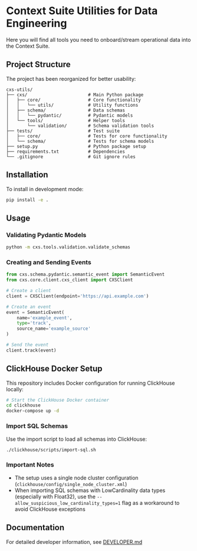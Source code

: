 # Context Suite Utilities for Data Engineering 

Here you will find all tools you need to onboard/stream operational data into the Context Suite.

## Project Structure

The project has been reorganized for better usability:

```
cxs-utils/
├── cxs/                       # Main Python package
│   ├── core/                  # Core functionality
│   │   └── utils/             # Utility functions
│   ├── schema/                # Data schemas
│   │   └── pydantic/          # Pydantic models
│   └── tools/                 # Helper tools
│       └── validation/        # Schema validation tools
├── tests/                     # Test suite
│   ├── core/                  # Tests for core functionality  
│   └── schema/                # Tests for schema models
├── setup.py                   # Python package setup
├── requirements.txt           # Dependencies
└── .gitignore                 # Git ignore rules
```

## Installation

To install in development mode:

```bash
pip install -e .
```

## Usage

### Validating Pydantic Models

```bash
python -m cxs.tools.validation.validate_schemas
```

### Creating and Sending Events

```python
from cxs.schema.pydantic.semantic_event import SemanticEvent
from cxs.core.client.cxs_client import CXSClient

# Create a client
client = CXSClient(endpoint='https://api.example.com')

# Create an event
event = SemanticEvent(
    name='example_event',
    type='track',
    source_name='example_source'
)

# Send the event
client.track(event)
```

## ClickHouse Docker Setup

This repository includes Docker configuration for running ClickHouse locally:

```bash
# Start the ClickHouse Docker container
cd clickhouse
docker-compose up -d
```

### Import SQL Schemas

Use the import script to load all schemas into ClickHouse:

```bash
./clickhouse/scripts/import-sql.sh
```

### Important Notes

- The setup uses a single node cluster configuration (`clickhouse/config/single_node_cluster.xml`)
- When importing SQL schemas with LowCardinality data types (especially with Float32), use the `--allow_suspicious_low_cardinality_types=1` flag as a workaround to avoid ClickHouse exceptions

## Documentation

For detailed developer information, see [DEVELOPER.md](./DEVELOPER.md)
